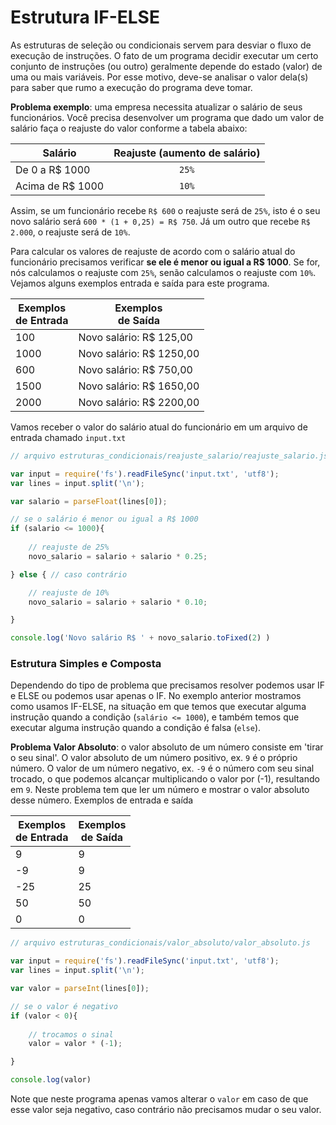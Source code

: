<script src="../jquery-3.4.1.min.js"></script>
<script src="../jquery_preventDefault.js"></script>  

# Estrutura IF-ELSE

As estruturas de seleção ou condicionais servem para desviar o fluxo de execução de instruções. O fato de um programa decidir executar um certo conjunto de instruções (ou outro) geralmente depende do estado (valor) de uma ou mais variáveis. Por esse motivo, deve-se analisar o valor dela(s) para saber que rumo a execução do programa deve tomar.

**Problema exemplo**: uma empresa necessita atualizar o salário de seus funcionários. Você precisa desenvolver um programa que dado um valor de salário faça o reajuste do valor conforme a tabela abaixo:

| Salário  | Reajuste (aumento de salário)
| ------------- | :-------------: |
| De 0 a R$ 1000 | `25%` 
| Acima de R$ 1000  | `10%`

Assim, se um funcionário recebe `R$ 600` o reajuste será de `25%`, isto é o seu novo salário será `600 * (1 + 0,25) = R$ 750`. Já um outro que recebe `R$ 2.000`, o reajuste será de `10%`. 

Para calcular os valores de reajuste de acordo com o salário atual do funcionário precisamos verificar **se ele é menor ou igual a R$ 1000**. Se for, nós calculamos o reajuste com `25%`, senão calculamos o reajuste com `10%`. Vejamos alguns exemplos entrada e saída para este programa.

| Exemplos<br>de Entrada  | Exemplos<br>de Saída
| ------------- | ------------- |
| 100 | Novo salário: R$ 125,00
| 1000 | Novo salário: R$ 1250,00
| 600 | Novo salário: R$ 750,00
| 1500 | Novo salário: R$ 1650,00
| 2000 | Novo salário: R$ 2200,00

Vamos receber o valor do salário atual do funcionário em um arquivo de entrada chamado `input.txt`

```javascript
// arquivo estruturas_condicionais/reajuste_salario/reajuste_salario.js

var input = require('fs').readFileSync('input.txt', 'utf8');
var lines = input.split('\n');

var salario = parseFloat(lines[0]);

// se o salário é menor ou igual a R$ 1000
if (salario <= 1000){
    
    // reajuste de 25%
    novo_salario = salario + salario * 0.25;

} else { // caso contrário

    // reajuste de 10%
    novo_salario = salario + salario * 0.10;

}

console.log('Novo salário R$ ' + novo_salario.toFixed(2) )
```


### Estrutura Simples e Composta

Dependendo do tipo de problema que precisamos resolver podemos usar IF e ELSE ou podemos usar apenas o IF. No exemplo anterior mostramos como usamos IF-ELSE, na situação em que temos que executar alguma instrução quando a condição (`salário <= 1000`), e também temos que executar alguma instrução quando a condição é falsa (`else`).

**Problema Valor Absoluto**: o valor absoluto de um número consiste em 'tirar o seu sinal'. O valor absoluto de um número positivo, ex. `9` é o próprio número. O valor de um número negativo, ex. `-9` é o número com seu sinal trocado, o que podemos alcançar multiplicando o valor por (-1), resultando em `9`.
Neste problema tem que ler um número e mostrar o valor absoluto desse número. Exemplos de entrada e saída

| Exemplos<br>de Entrada  | Exemplos<br>de Saída
| ------------- | ------------- |
| 9 | 9 |
| -9 | 9 |
| -25 | 25 |
| 50 | 50 |
| 0 | 0 |

```javascript
// arquivo estruturas_condicionais/valor_absoluto/valor_absoluto.js

var input = require('fs').readFileSync('input.txt', 'utf8');
var lines = input.split('\n');

var valor = parseInt(lines[0]);

// se o valor é negativo
if (valor < 0){
        
    // trocamos o sinal
    valor = valor * (-1);

}

console.log(valor)
```

Note que neste programa apenas vamos alterar o `valor` em caso de que esse valor seja negativo, caso contrário não precisamos mudar o seu valor.

